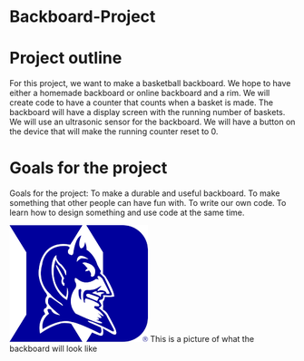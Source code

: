 # Backboard-Project

# Project outline
For this project, we want to make a basketball backboard.
We hope to have either a homemade backboard or online backboard and a rim.
We will create code to have a counter that counts when a basket is made.
The backboard will have a display screen with the running number of baskets.
We will use an ultrasonic sensor for the backboard.
We will have a button on the device that will make the running counter reset to 0.

# Goals for the project
Goals for the project:
To make a durable and useful backboard.
To make something that other people can have fun with.
To write our own code.
To learn how to design something and use code at the same time.

<img src="download.png">
This is a picture of what the backboard will look like

